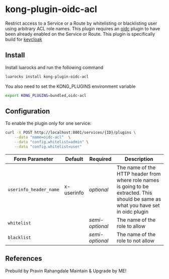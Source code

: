 # kong-plugin-oidc-acl
Restrict access to a Service or a Route by whitelisting or blacklisting user using arbitrary ACL role names. This plugin requires an [oidc](https://github.com/nokia/kong-oidc) plugin to have been already enabled on the Service or Route. This plugin is specifically build for [keycloak](https://www.keycloak.org/) 

## Install

Install luarocks and run the following command

```bash
luarocks install kong-plugin-oidc-acl
```
You also need to set the KONG_PLUGINS environment variable

```bash
export KONG_PLUGINS=bundled,oidc-acl
```

## Configuration

To enable the plugin only for one service:

```bash
curl -X POST http://localhost:8001/services/{ID}/plugins \
    --data "name=oidc-acl"  \
    --data "config.whitelist=admin" \
    --data "config.whitelist=user"
```

| Form Parameter         | Default    | Required        | Description                                                                                                                         |
|------------------------|------------|-----------------|-------------------------------------------------------------------------------------------------------------------------------------|
| `userinfo_header_name` | x-userinfo | *optional*      | The name of the HTTP header from where role names is going to be extracted. This should be same as what you have set in oidc plugin |
| `whitelist`            |            | *semi-optional* | The name of the role to allow                                                                                                       |
| `blacklist`            |            | *semi-optional* | The name of the role to not allow                                                                                                   |


## References

Prebuild by Pravin Rahangdale
Maintain & Upgrade by ME!
